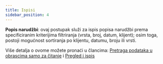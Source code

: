 ```yaml
---
title: Ispisi 
sidebar_position: 4
---
```


**Popis narudžbi**: ovaj postupak služi za ispis popisa narudžbi prema specificiranim kriterijima filtriranja (vrsta, broj, datum, klijent); osim toga, postoji mogućnost sortiranja po klijentu, datumu, broju ili vrsti. 

Više detalja o ovome možete pronaći u člancima: [Pretraga podataka u obrascima samo za čitanje](/docs/guide/operations-with-data/data-search-in-read-only-forms) i [Pregled i ispis](/docs/guide/operations-with-data/reports) 